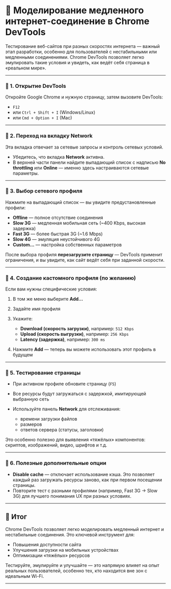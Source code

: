 # 📌 Моделирование медленного интернет-соединение в Chrome DevTools

Тестирование веб-сайтов при разных скоростях интернета — важный этап разработки, особенно для пользователей с нестабильными или медленными соединениями. Chrome DevTools позволяет легко эмулировать такие условия и увидеть, как ведёт себя страница в «реальном мире».

---

### 🔹 1. Открытие DevTools

Откройте Google Chrome и нужную страницу, затем вызовите DevTools:

* `F12`
* или `Ctrl + Shift + I` (Windows/Linux)
* или `Cmd + Option + I` (Mac)

---

### 🔹 2. Переход на вкладку **Network**

Эта вкладка отвечает за сетевые запросы и контроль сетевых условий.

* Убедитесь, что вкладка **Network** активна.
* В верхней части панели найдите выпадающий список с надписью **No throttling** или **Online** — именно здесь настраиваются сетевые параметры.

---

### 🔹 3. Выбор сетевого профиля

Нажмите на выпадающий список — вы увидите предустановленные профили:

* **Offline** — полное отсутствие соединения
* **Slow 3G** — медленная мобильная сеть (\~400 Kbps, высокая задержка)
* **Fast 3G** — более быстрая 3G (\~1.6 Mbps)
* **Slow 4G** — эмуляция неустойчивого 4G
* **Custom...** — настройка собственных параметров

После выбора профиля **перезагрузите страницу** — DevTools применит ограничения, и вы увидите, как сайт ведёт себя при заданной скорости.

---

### 🔹 4. Создание кастомного профиля (по желанию)

Если вам нужны специфические условия:

1. В том же меню выберите **Add…**
2. Задайте имя профиля
3. Укажите:

    * **Download (скорость загрузки)**, например: `512 Kbps`
    * **Upload (скорость выгрузки)**, например: `256 Kbps`
    * **Latency (задержка)**, например: `300 ms`
4. Нажмите **Add** — теперь вы можете использовать этот профиль в будущем

---

### 🔹 5. Тестирование страницы

* При активном профиле обновите страницу (`F5`)
* Все ресурсы будут загружаться с задержкой, имитирующей выбранную сеть
* Используйте панель **Network** для отслеживания:

    * времени загрузки файлов
    * размеров
    * ответов сервера (статусы, заголовки)

Это особенно полезно для выявления «тяжёлых» компонентов: скриптов, изображений, видео, шрифтов и т.д.

---

### 🔹 6. Полезные дополнительные опции

* **Disable cache** — отключает использование кэша. Это позволяет каждый раз загружать ресурсы заново, как при первом посещении страницы.
* Повторите тест с разными профилями (например, Fast 3G → Slow 3G) для лучшего понимания UX при разных условиях.

---

## 🎯 Итог

Chrome DevTools позволяет легко моделировать медленный интернет и нестабильные соединения. Это ключевой инструмент для:

* Повышения доступности сайта
* Улучшения загрузки на мобильных устройствах
* Оптимизации «тяжёлых» ресурсов

Тестируйте, эмулируйте и улучшайте — это напрямую влияет на опыт реальных пользователей, особенно тех, кто находится вне зон с идеальным Wi-Fi.

---
